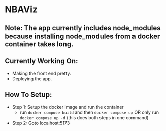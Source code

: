 # NBAViz

## Note: The app currently includes node_modules because installing node_modules from a docker container takes long.

## Currently Working On:

- Making the front end pretty.
- Deploying the app.

## How To Setup:
- Step 1: Setup the docker image and run the container
  -  run `docker compose build` and then `docker compose up` OR only run `docker compose up -d` (this does both steps in one command)
- Step 2: Goto localhost:5173
